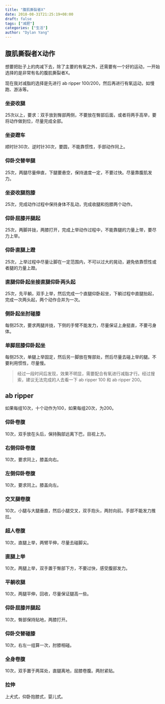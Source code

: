 ```yaml
---
title: "腹肌撕裂者X"
date: 2018-08-31T21:25:19+08:00
draft: false
tags: ["减肥"]
categories: ["生活"]
author: "Dylan Yang"
---
```


## 腹肌撕裂者X动作

想要把肚子上的肉减下去，除了主要的有氧之外，还需要有一个好的运动，一开始选择的是非常有名的腹肌撕裂者X。

现在我对减脂的选择是先进行 ab ripper 100/200，然后再进行有氧运动，如慢跑、游泳等。

<!--more-->

### 坐姿收腿

25次以上，要求：双手放到臀部两侧，不要放在臀部后面，或者将两手高举，要将动作做到位，尽量完成全部。

### 坐姿蹬车

顺时针30次、逆时针30次，要圆，不能靠惯性，手部动作同上。

### 仰卧交替举腿

25次，两腿尽量伸直，下腿要悬空，保持速度一定，不要过快。尽量靠腹肌发力。

### 坐姿收腿抱膝

25次，完成动作过程中保持身体不乱动，完成收腿和抱膝两个动作。

### 仰卧屈膝并腿起

25次，两脚并拢，两膝打开，完成上举动作过程中，不能靠腿的力量上带，要尽力上举。

### 仰卧直腿上蹬

25次，上举过程中尽量让脚在一定范围内，不可以过大的晃动，避免依靠惯性或者腿的力量上蹬。

### 直腿仰卧起坐接直腿仰卧两头起

25次，先平躺，双手上举，然后完成一个直腿仰卧起坐，下躺过程中直腿抬起，完成一次两头起，两个动作合并为一次。

### 侧卧起坐肘碰膝

每侧25次，要求两腿并拢，下侧的手臂不能发力，尽量保证上身挺直，不要弓身体。

### 单脚屈膝仰卧起坐

每侧25次，单腿上举固定，然后另一脚放在臀部处，然后尽量去碰上举的腿。不要利用惯性，尽量慢。

> 经过一段时间后发现，效果不明显，需要配合有氧进行减脂才行。经过搜索，建议无法完成的人去看一下 ab ripper 100 和 ab ripper 200。

## ab ripper

如果每组10次，十个动作为100，如果每组20次，为200。

### 仰卧卷腹

10次，双手放在头后，保持胸部远离下巴，目视上方。

### 右侧仰卧卷腹

10次，要求同上，膝盖向右。

### 左侧仰卧卷腹

10次，要求同上。膝盖向左。

### 交叉腿卷腹

10次，小腿与大腿垂直，然后小腿交叉，双手抱头，两肘向前。手部不能发力推拉。

### 超人卷腹

10次，直腿上举，两臂平伸，尽量去碰脚尖。

### 直腿上举

10次，两腿上举，双手置于臀部下方，不要过快，感受腹部发力。

### 平躺收腿

10次，两腿平伸，回收，尽量保证腿高一些。

### 仰卧屈膝并腿起

10次，臀部保持贴地，两膝打开。

### 仰卧交替碰膝

10次，右左一组算一次，肘膝相碰。

### 全身卷腹

10次，双手置于两耳处，直腿离地，屈膝卷腹。两肘紧贴。

### 拉伸

上犬式，仰卧抱膝式，婴儿式。